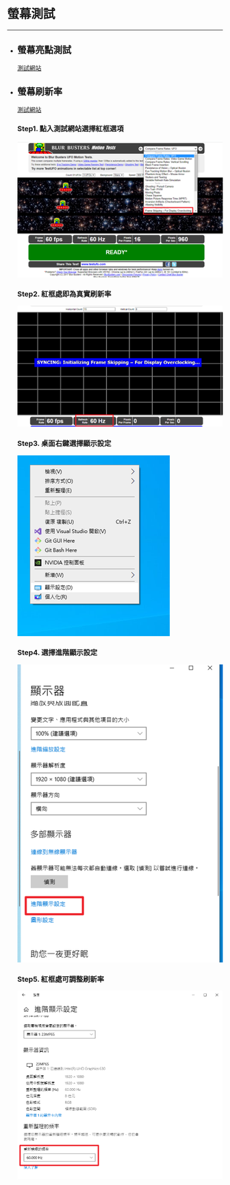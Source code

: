 # 螢幕測試
---

+ ## 螢幕亮點測試
    [測試網站](https://www.ginifab.com.tw/tools/screen_test/)

+ ## 螢幕刷新率
    [測試網站](https://www.testufo.com/)
    ### Step1. 點入測試網站選擇紅框選項
    ![](Image/螢幕刷新率測試_1.png)
    ### Step2. 紅框處即為真實刷新率
    ![](Image/螢幕刷新率測試_2.png)
    ### Step3. 桌面右鍵選擇顯示設定
    ![](Image/螢幕刷新率測試_3.png)
    ### Step4. 選擇進階顯示設定
    ![](Image/螢幕刷新率測試_4.png)
    ### Step5. 紅框處可調整刷新率
    ![](Image/螢幕刷新率測試_5.png)
